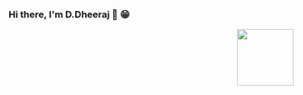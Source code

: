 ### Hi there, I'm D.Dheeraj  👋 :grin: 

<img align="right" width="100" height="100" src="https://media.giphy.com/media/L05JA7nHFkIiwjBLMU/giphy.gif">

<!--
**D3-jain/D3-jain** is a ✨ _special_ ✨ repository because its `README.md` (this file) appears on your GitHub profile.

Here are some ideas to get you started:

- 🔭 I’m currently working on ...
- 🌱 I’m currently learning ...
- 👯 I’m looking to collaborate on ...
- 🤔 I’m looking for help with ...
- 💬 Ask me about ...
- 📫 How to reach me: ...
- 😄 Pronouns: ...
- ⚡ Fun fact: ...
-->
